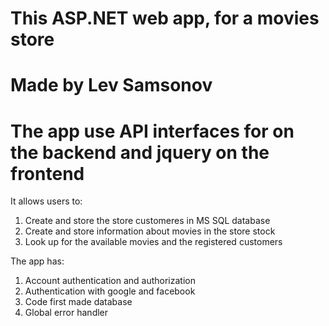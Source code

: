 # This ASP.NET web app, for a movies store
# Made by Lev Samsonov
# The app use API interfaces for on the backend and jquery on the frontend
It allows users to: <br/>
1. Create and store the store customeres in MS SQL database
2. Create and store information about movies in the store stock
3. Look up for the available movies and the registered customers

The app has: <br/>
1. Account authentication and authorization
2. Authentication with google and facebook
3. Code first made database
4. Global error handler
